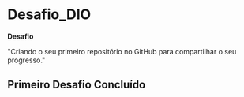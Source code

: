 # Desafio_DIO
**Desafio**

"Criando o seu primeiro repositório no GitHub para compartilhar o seu progresso."

## Primeiro Desafio Concluído 
